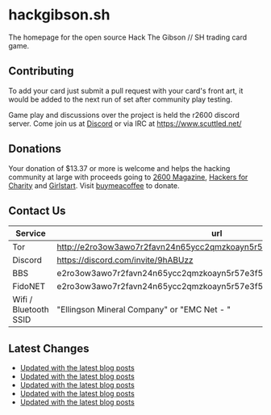 # hackgibson.sh
The homepage for the open source Hack The Gibson // SH trading card game.


## Contributing

To add your card just submit a pull request with your card's front art, it would be added to the next run of set after community play testing.

Game play and discussions over the project is held the r2600 discord server. Come join us at [Discord](https://discord.com/invite/9hABUzz) or via IRC at https://www.scuttled.net/


## Donations

Your donation of $13.37 or more is welcome and helps the hacking community at large with proceeds going to [2600 Magazine](https://2600.com/), [Hackers for Charity](https://hackersforcharity.org) and [Girlstart](https://girlstart.org).  Visit [buymeacoffee](https://www.buymeacoffee.com/hackgibson.sh) to donate.


## Contact Us

Service | url
-|-
Tor | http://e2ro3ow3awo7r2favn24n65ycc2qmzkoayn5r57e3f56nvjwdcgg32ad.onion
Discord | https://discord.com/invite/9hABUzz
BBS | e2ro3ow3awo7r2favn24n65ycc2qmzkoayn5r57e3f56nvjwdcgg32ad.onion:23
FidoNET | e2ro3ow3awo7r2favn24n65ycc2qmzkoayn5r57e3f56nvjwdcgg32ad.onion:24554
Wifi / Bluetooth SSID | "Ellingson Mineral Company" or "EMC Net - <fidonet address>"

## Latest Changes
<!-- BLOG-POST-LIST:START -->
- [Updated with the latest blog posts](https://github.com/DFW2600/hackgibson.sh/commit/5cd5113a9f1c6fe76eb1f549fa8d684f06a2aad9)
- [Updated with the latest blog posts](https://github.com/DFW2600/hackgibson.sh/commit/bbb8f6cb0cc62ca52a450e65cbd67f5ec4b503a4)
- [Updated with the latest blog posts](https://github.com/DFW2600/hackgibson.sh/commit/249310e2596c8fb3248bb311c93a1572541b348c)
- [Updated with the latest blog posts](https://github.com/DFW2600/hackgibson.sh/commit/f50ac67e76943564a06ab0064ff9c0b5fc978821)
- [Updated with the latest blog posts](https://github.com/DFW2600/hackgibson.sh/commit/671950501b6332d9fea183e6882d1b3324aa7f5d)
<!-- BLOG-POST-LIST:END -->
